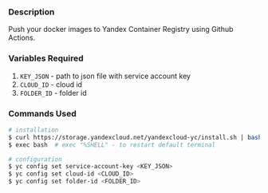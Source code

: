 ### Description
Push your docker images to Yandex Container Registry using Github Actions.

### Variables Required
1. `KEY_JSON` - path to json file with service account key
2. `CLOUD_ID` - cloud id
3. `FOLDER_ID` - folder id

### Commands Used
```bash
# installation
$ curl https://storage.yandexcloud.net/yandexcloud-yc/install.sh | bash
$ exec bash  # exec "%SHELL" - to restart default terminal

# configuration
$ yc config set service-account-key <KEY_JSON>
$ yc config set cloud-id <CLOUD_ID>
$ yc config set folder-id <FOLDER_ID>
```
